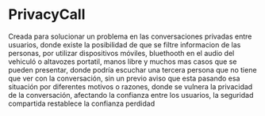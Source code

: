 # PrivacyCall
Creada para solucionar un problema en las conversaciones privadas entre usuarios, donde existe la posibilidad de que se filtre informacion de las personas, por utilizar dispositivos móviles, bluethooth en el audio del vehiculó o altavozes portatil, manos libre y muchos mas casos que se pueden presentar, donde podría escuchar una tercera persona que no tiene que ver con la conversación, sin un previo aviso que esta pasando esa situación por diferentes motivos o razones, donde se vulnera la privacidad de la conversación, afectando la confianza entre los usuarios, la seguridad compartida restablece la confianza perdidad 
